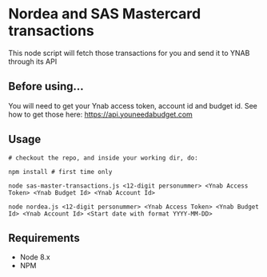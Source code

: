# Nordea and SAS Mastercard transactions

This node script will fetch those transactions for you and send it to YNAB through its API

## Before using...

You will need to get your Ynab access token, account id and budget id.
See how to get those here: https://api.youneedabudget.com

## Usage

```
# checkout the repo, and inside your working dir, do:

npm install # first time only

node sas-master-transactions.js <12-digit personummer> <Ynab Access Token> <Ynab Budget Id> <Ynab Account Id> 

node nordea.js <12-digit personummer> <Ynab Access Token> <Ynab Budget Id> <Ynab Account Id> <Start date with format YYYY-MM-DD>
```

## Requirements

* Node 8.x
* NPM

